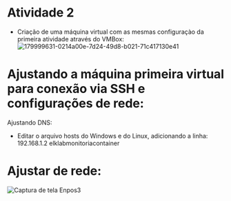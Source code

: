 # Atividade 2

 - Criação de uma máquina virtual com as mesmas configuraçào da primeira atividade através do VMBox:
![179999631-0214a00e-7d24-49d8-b021-71c417130e41](https://user-images.githubusercontent.com/109623573/180073966-bc539089-2d69-4d9e-b7b4-8962e44ff632.png)

# Ajustando a máquina primeira virtual para conexão via SSH e configurações de rede:

 Ajustando DNS:

 - Editar o arquivo hosts do Windows e do Linux, adicionando a linha: 192.168.1.2 elklabmonitoriacontainer

# Ajustar de rede:
![Captura de tela Enpos3](https://user-images.githubusercontent.com/109623573/180086665-b7f724e3-d8a4-4e56-b283-f4bd59e7c582.png)



